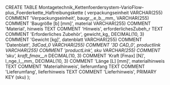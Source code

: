 CREATE TABLE Montagetechnik_Kettenfoerdersystem-VarioFlow-plus_Foerderkette_Haftreibungskette (
    verpackungseinheit VARCHAR(255) COMMENT 'Verpackungseinheit',
    baugr__e_b__mm_ VARCHAR(255) COMMENT 'Baugröße [b] [mm]',
    material VARCHAR(255) COMMENT 'Material',
    hinweis TEXT COMMENT 'Hinweis',
    erforderlichesZubeh_r TEXT COMMENT 'Erforderliches Zubehör',
    gewicht_kg_ DECIMAL(10, 3) COMMENT 'Gewicht [kg]',
    datenblatt VARCHAR(255) COMMENT 'Datenblatt',
    _3dCad_0 VARCHAR(255) COMMENT '3D CAD_0',
    productlink VARCHAR(255) COMMENT 'productLink',
    sku VARCHAR(255) COMMENT 'sku',
    kraft_fmax__n_ DECIMAL(10, 3) COMMENT 'Kraft [Fmax] [N]',
    l_nge_l__mm_ DECIMAL(10, 3) COMMENT 'Länge [L] [mm]',
    materialhinweis TEXT COMMENT 'Materialhinweis',
    lieferumfang TEXT COMMENT 'Lieferumfang',
    lieferhinweis TEXT COMMENT 'Lieferhinweis',
    PRIMARY KEY (sku)
);